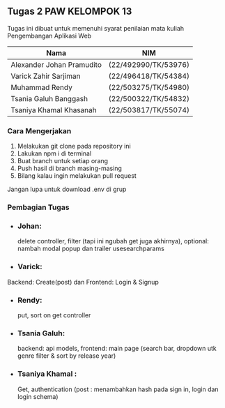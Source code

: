 ## Tugas 2 PAW KELOMPOK 13

Tugas ini dibuat untuk memenuhi syarat penilaian mata kuliah Pengembangan Aplikasi Web

| Nama | NIM | 
|----|----|
| Alexander Johan Pramudito| (22/492990/TK/53976)|
| Varick Zahir Sarjiman| (22/496418/TK/54384)|
| Muhammad Rendy| (22/503275/TK/54980)|
| Tsania Galuh Banggash| (22/500322/TK/54832)|
| Tsaniya Khamal Khasanah| (22/503817/TK/55074)|

### Cara Mengerjakan
1. Melakukan git clone pada repository ini
2. Lakukan npm i di terminal
3. Buat branch untuk setiap orang
4. Push hasil di branch masing-masing
5. Bilang kalau ingin melakukan pull request

Jangan lupa untuk download .env di grup

### Pembagian Tugas
- ### Johan:
  delete controller, filter (tapi ini ngubah get juga akhirnya), optional: nambah modal popup dan trailer usesearchparams
- ### ⁠Varick: 
Backend: Create(post) dan 
Frontend: Login & Signup
- ### ⁠Rendy:
  put, sort on get controller
- ### ⁠Tsania Galuh:
  backend: api models,
  frontend: main page (search bar, dropdown utk genre filter & sort by release year)
- ### ⁠Tsaniya Khamal :
  Get, authentication (post : menambahkan hash pada sign in, login dan login schema)


